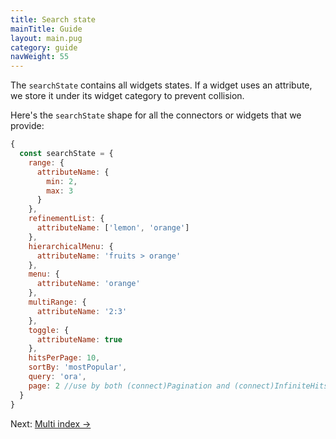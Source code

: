 ```yaml
---
title: Search state
mainTitle: Guide
layout: main.pug
category: guide
navWeight: 55
---
```


The `searchState` contains all widgets states.
If a widget uses an attribute, we store it under its widget category to prevent collision.

Here's the `searchState` shape for all the connectors or widgets that we provide:

```javascript
{
  const searchState = {
    range: {
      attributeName: {
        min: 2,
        max: 3
      }
    },
    refinementList: {
      attributeName: ['lemon', 'orange']
    },
    hierarchicalMenu: {
      attributeName: 'fruits > orange'
    },
    menu: {
      attributeName: 'orange'
    },
    multiRange: {
      attributeName: '2:3'
    },
    toggle: {
      attributeName: true
    },
    hitsPerPage: 10,
    sortBy: 'mostPopular',
    query: 'ora',
    page: 2 //use by both (connect)Pagination and (connect)InfiniteHits
  }
}
```

<div class="guide-nav">
Next: <a href="guide/Multi_index.html">Multi index →</a>
</div>
